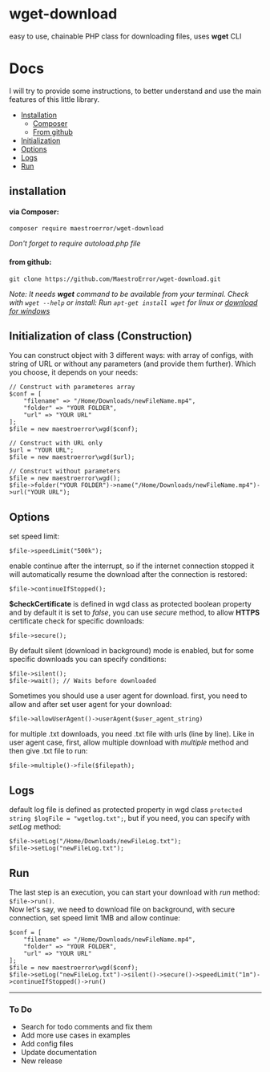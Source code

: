 # wget-download
easy to use, chainable PHP class for downloading files, uses **wget** CLI

# Docs
I will try to provide some instructions, to better understand and use the main features of this little library.   

- [Installation](#installation)
    - [Composer](#via-composer)
    - [From github](#from-github)
- [Initialization](#initialization-of-class-construction)
- [Options](#Options)
- [Logs](#logs)
- [Run](#run)

## installation
#### via Composer:  
```
composer require maestroerror/wget-download  
```
*Don't forget to require autoload.php file*   
#### from github:
```
git clone https://github.com/MaestroError/wget-download.git
```
        
*Note: It needs **wget** command to be available from your terminal. Check with `wget --help` or install: Run `apt-get install wget` for linux or [download for windows](https://eternallybored.org/misc/wget/)*

## Initialization of class (Construction)
You can construct object with 3 different ways: with array of configs, with string of URL or without any parameters (and provide them further). Which you choose, it depends on your needs:
```
// Construct with parameteres array
$conf = [
    "filename" => "/Home/Downloads/newFileName.mp4",
    "folder" => "YOUR FOLDER",
    "url" => "YOUR URL"
];
$file = new maestroerror\wgd($conf);

// Construct with URL only
$url = "YOUR URL";
$file = new maestroerror\wgd($url);

// Construct without parameters
$file = new maestroerror\wgd();
$file->folder("YOUR FOLDER")->name("/Home/Downloads/newFileName.mp4")->url("YOUR URL");
```
## Options
set speed limit:
```
$file->speedLimit("500k");
```
enable continue after the interrupt, so if the internet connection stopped it will automatically resume the download after the connection is restored:
```
$file->continueIfStopped();
```
**$checkCertificate** is defined in wgd class as protected boolean property and by default it is set to *false*, you can use *secure* method, to allow **HTTPS** certificate check for specific downloads:
```
$file->secure();
```
By default silent (download in background) mode is enabled, but for some specific downloads you can specify conditions:
```
$file->silent();
$file->wait(); // Waits before downloaded
```
Sometimes you should use a user agent for download. first, you need to allow and after set user agent for your download:
```
$file->allowUserAgent()->userAgent($user_agent_string)
```
for multiple .txt downloads, you need .txt file with urls (line by line). Like in user agent case, first, allow multiple download with *multiple* method and then give .txt file to run:
```
$file->multiple()->file($filepath);
```
## Logs
default log file is defined as protected property in wgd class `protected string $logFile = "wgetlog.txt";`, but if you need, you can specify with *setLog* method:
```
$file->setLog("/Home/Downloads/newFileLog.txt");
$file->setLog("newFileLog.txt");
```
## Run
The last step is an execution, you can start your download with *run* method: `$file->run()`.    
Now let's say, we need to download file on background, with secure connection, set speed limit 1MB and allow continue:
```
$conf = [
    "filename" => "/Home/Downloads/newFileName.mp4",
    "folder" => "YOUR FOLDER",
    "url" => "YOUR URL"
];
$file = new maestroerror\wgd($conf);
$file->setLog("newFileLog.txt")->silent()->secure()->speedLimit("1m")->continueIfStopped()->run()
```

---------------------------------      
### To Do
- Search for todo comments and fix them
- Add more use cases in examples
- Add config files
- Update documentation
- New release